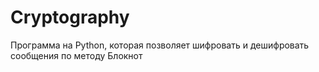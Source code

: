 # Cryptography
Программа на Python, которая позволяет шифровать и дешифровать сообщения по методу Блокнот

